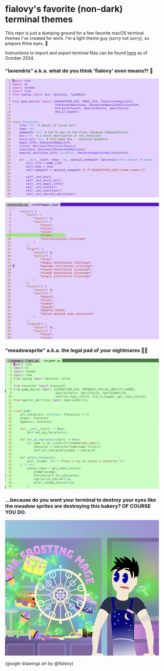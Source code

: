 # fialovy's favorite (non-dark) terminal themes

This repo is just a dumping ground for a few favorite macOS terminal themes I've created for work. I'm a light theme guy (sorry not sorry), so prepare thine eyes. 👀

Instructions to import and export terminal files can be found [here](https://support.apple.com/guide/terminal/import-and-export-terminal-profiles-trml4299c696/mac) as of October 2024.


### "lavendris" a.k.a. what do you think 'fialovy' even means?! 💜

![purple sample 0](images/lavendris_0.png)

![purple sample 1](images/lavendris_1.png)

### "meadowsprite" a.k.a. the legal pad of your nightmares 🌿💚

![green sample 0](images/meadowsprite_0.png)

### ...because do you want your terminal to destroy your eyes like the meadow sprites are destroying this bakery? OF COURSE YOU DO.


![sprite disaster](images/sprite_disaster.png)

(google drawings art by @fialovy)

